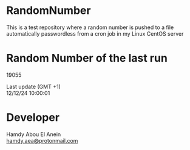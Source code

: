# RandomNumber    
This is a test repository where a random number is pushed to a file automatically passwordless from a cron job in my Linux CentOS server    
# Random Number of the last run   
19055
      
Last update (GMT +1)    
12/12/24 10:00:01
# Developer    
Hamdy Abou El Anein   
hamdy.aea@protonmail.com

